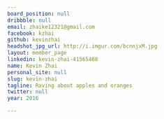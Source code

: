 ```yaml
---
board_position: null
dribbble: null
email: zhaike12321@gmail.com
facebook: kzhai
github: kevinzhai
headshot_jpg_url: http://i.imgur.com/bcnnjxM.jpg
layout: member_page
linkedin: kevin-zhai-41565468
name: Kevin Zhai
personal_site: null
slug: kevin-zhai
tagline: Raving about apples and oranges
twitter: null
year: 2016

---
```

